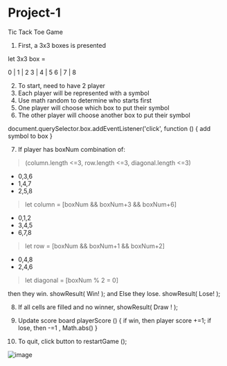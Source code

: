 # Project-1
Tic Tack Toe Game

1. First, a 3x3 boxes is presented

let 3x3 box = 

0 | 1 | 2
3 | 4 | 5
6 | 7 | 8

2. To start, need to have 2 player
3. Each player will be represented with a symbol
4. Use math random to determine who starts first
5. One player will choose which box to put their symbol
6. The other player will choose another box to put their symbol

document.querySelector.box.addEventListener('click', function () {
		add symbol to box
	}


7. If player has boxNum combination of:
> (column.length <=3, row.length <=3, diagonal.length <=3)

- 0,3,6
- 1,4,7
- 2,5,8
> let column = [boxNum && boxNum+3 && boxNum+6]

- 0,1,2
- 3,4,5
- 6,7,8
> let row = [boxNum && boxNum+1 && boxNum+2]

- 0,4,8
- 2,4,6
> let diagonal = [boxNum % 2 = 0]

then they win. showResult( Win! ); and 
Else they lose. showResult( Lose! );

8. If all cells are filled and no winner, showResult( Draw ! );


9. Update score board
playerScore () {
	if win, then player score +=1;
	if lose, then -=1 , Math.abs()
	}

10. To quit, click button to restartGame ();

![image](https://media.git.generalassemb.ly/user/44944/files/686239ef-29fc-4819-98f7-c0588b6cf0c1)

